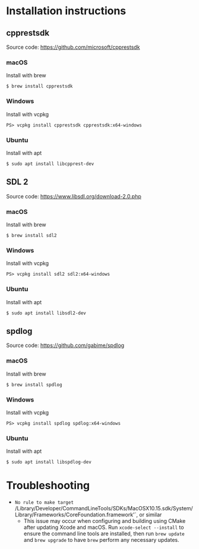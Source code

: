 # Installation instructions

## cpprestsdk

Source code: https://github.com/microsoft/cpprestsdk

### macOS

Install with brew
```
$ brew install cpprestsdk
```

### Windows

Install with vcpkg
```
PS> vcpkg install cpprestsdk cpprestsdk:x64-windows
```

### Ubuntu

Install with apt
```
$ sudo apt install libcpprest-dev
```

## SDL 2

Source code: https://www.libsdl.org/download-2.0.php

### macOS

Install with brew
```
$ brew install sdl2
```

### Windows

Install with vcpkg
```
PS> vcpkg install sdl2 sdl2:x64-windows
```

### Ubuntu

Install with apt
```
$ sudo apt install libsdl2-dev
```

## spdlog

Source code: https://github.com/gabime/spdlog

### macOS

Install with brew
```
$ brew install spdlog
```

### Windows

Install with vcpkg
```
PS> vcpkg install spdlog spdlog:x64-windows
```

### Ubuntu

Install with apt
```
$ sudo apt install libspdlog-dev
```

# Troubleshooting

* `No rule to make target `/Library/Developer/CommandLineTools/SDKs/MacOSX10.15.sdk/System/Library/Frameworks/CoreFoundation.framework'`, or similar
    * This issue may occur when configuring and building using CMake after updating Xcode and macOS. Run `xcode-select --install` to ensure the command line tools are installed, then run `brew update` and `brew upgrade` to have `brew` perform any necessary updates.
